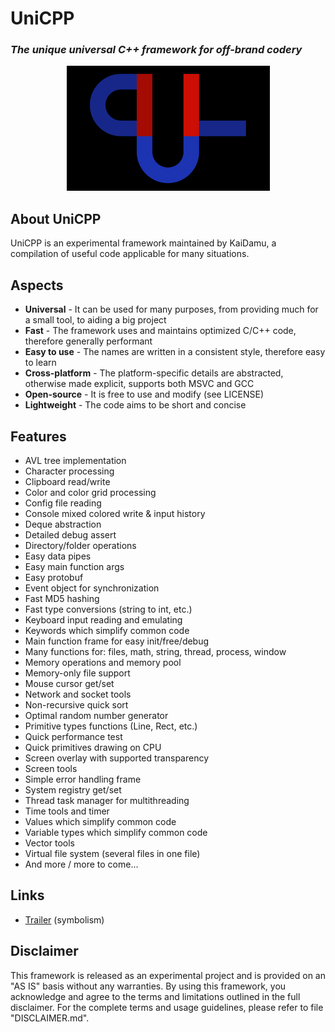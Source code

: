 # UniCPP
### *The unique universal C++ framework for off-brand codery*

<div align="center">
<img src="res/brand/main_logo_wide_250.png" alt="main_logo_wide_250" />
</div>

## About UniCPP
UniCPP is an experimental framework maintained by KaiDamu, a compilation of useful code applicable for many situations.

## Aspects
- **Universal** - It can be used for many purposes, from providing much for a small tool, to aiding a big project
- **Fast** - The framework uses and maintains optimized C/C++ code, therefore generally performant
- **Easy to use** - The names are written in a consistent style, therefore easy to learn
- **Cross-platform** - The platform-specific details are abstracted, otherwise made explicit, supports both MSVC and GCC
- **Open-source** - It is free to use and modify (see LICENSE)
- **Lightweight** - The code aims to be short and concise

## Features
- AVL tree implementation
- Character processing
- Clipboard read/write
- Color and color grid processing
- Config file reading
- Console mixed colored write & input history
- Deque abstraction
- Detailed debug assert
- Directory/folder operations
- Easy data pipes
- Easy main function args
- Easy protobuf
- Event object for synchronization
- Fast MD5 hashing
- Fast type conversions (string to int, etc.)
- Keyboard input reading and emulating
- Keywords which simplify common code
- Main function frame for easy init/free/debug
- Many functions for: files, math, string, thread, process, window
- Memory operations and memory pool
- Memory-only file support
- Mouse cursor get/set
- Network and socket tools
- Non-recursive quick sort
- Optimal random number generator
- Primitive types functions (Line, Rect, etc.)
- Quick performance test
- Quick primitives drawing on CPU
- Screen overlay with supported transparency
- Screen tools
- Simple error handling frame
- System registry get/set
- Thread task manager for multithreading
- Time tools and timer
- Values which simplify common code
- Variable types which simplify common code
- Vector tools
- Virtual file system (several files in one file)
- And more / more to come...

## Links
- [Trailer](https://www.youtube.com/watch?v=iklTSxr35Qc) (symbolism)

## Disclaimer
This framework is released as an experimental project and is provided on an "AS IS" basis without any warranties.
By using this framework, you acknowledge and agree to the terms and limitations outlined in the full disclaimer.
For the complete terms and usage guidelines, please refer to file "DISCLAIMER.md".

